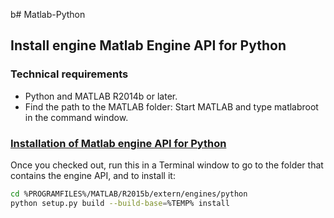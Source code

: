 b# Matlab-Python

## Install engine Matlab Engine API for Python

### Technical requirements
  - Python and MATLAB R2014b or later. 
 - Find the path to the MATLAB folder: Start MATLAB and type matlabroot in the command window. 



### [Installation of Matlab engine API for Python](https://de.mathworks.com/help/matlab/matlab-engine-for-python.html) 


Once you checked out, run this in a Terminal window to go to the folder that contains the engine API,
and to install it:

```bash
cd %PROGRAMFILES%/MATLAB/R2015b/extern/engines/python
python setup.py build --build-base=%TEMP% install
```

###  



